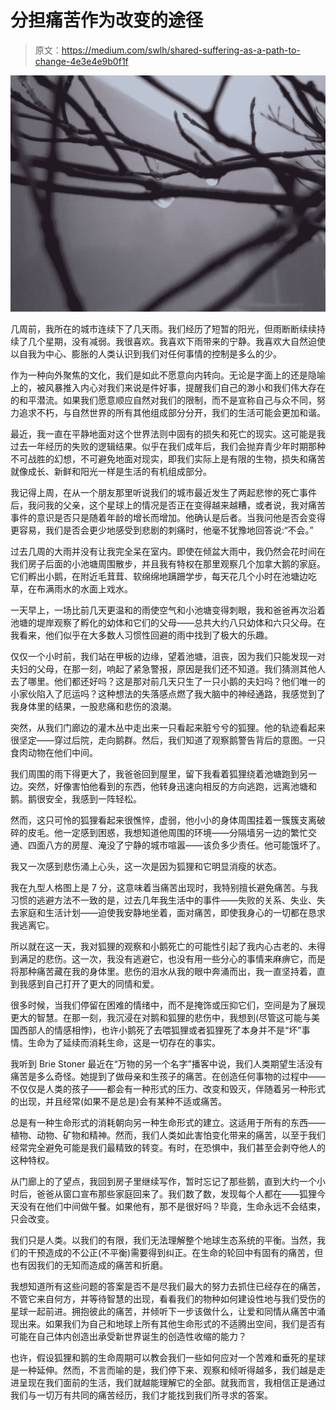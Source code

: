 # 分担痛苦作为改变的途径

> 原文：<https://medium.com/swlh/shared-suffering-as-a-path-to-change-4e3e4e9b0f1f>

![](img/c3d4dc43313ff6145f2393f3233e9352.png)

几周前，我所在的城市连续下了几天雨。我们经历了短暂的阳光，但雨断断续续持续了几个星期，没有减弱。我很喜欢。我喜欢下雨带来的宁静。我喜欢大自然迫使以自我为中心、膨胀的人类认识到我们对任何事情的控制是多么的少。

作为一种向外聚焦的文化，我们是如此不愿意向内转向。无论是字面上的还是隐喻上的，被风暴推入内心对我们来说是件好事，提醒我们自己的渺小和我们伟大存在的和平潜流。如果我们愿意顺应自然对我们的限制，而不是宣称自己与众不同，努力追求不朽，与自然世界的所有其他组成部分分开，我们的生活可能会更加和谐。

最近，我一直在平静地面对这个世界法则中固有的损失和死亡的现实。这可能是我过去一年经历的失败的逻辑结果。似乎在我们成年后，我们会抛弃青少年时期那种不可战胜的幻想，不可避免地面对现实，即我们实际上是有限的生物，损失和痛苦就像成长、新鲜和阳光一样是生活的有机组成部分。

我记得上周，在从一个朋友那里听说我们的城市最近发生了两起悲惨的死亡事件后，我问我的父亲，这个星球上的情况是否正在变得越来越糟，或者说，我对痛苦事件的意识是否只是随着年龄的增长而增加。他确认是后者。当我问他是否会变得更容易，我们是否会更少地感受到悲剧的刺痛时，他毫不犹豫地回答说:“不会。”

过去几周的大雨并没有让我完全呆在室内。即使在倾盆大雨中，我仍然会花时间在我们房子后面的小池塘周围散步，并且我有特权在那里观察几个加拿大鹅的家庭。它们孵出小鹅，在附近毛茸茸、软绵绵地蹒跚学步，每天花几个小时在池塘边吃草，在布满雨水的水面上戏水。

一天早上，一场比前几天更温和的雨使空气和小池塘变得刺眼，我和爸爸再次沿着池塘的堤岸观察了孵化的幼体和它们的父母——总共大约八只幼体和六只父母。在我看来，他们似乎在大多数人习惯性回避的雨中找到了极大的乐趣。

仅仅一个小时前，我们站在甲板的边缘，望着池塘，沮丧，因为我们只能发现一对夫妇的父母，在那一刻，响起了紧急警报，原因是我们还不知道。我们猜测其他人去了哪里。他们都还好吗？这是那对前几天只生了一只小鹅的夫妇吗？他们唯一的小家伙陷入了厄运吗？这种想法的失落感点燃了我大脑中的神经通路，我感觉到了我身体里的结果，一股悲痛和悲伤的浪潮。

突然，从我们门廊边的灌木丛中走出来一只看起来脏兮兮的狐狸。他的轨迹看起来很坚定——穿过后院，走向鹅群。然后，我们知道了观察鹅警告背后的意图。一只食肉动物在他们中间。

我们周围的雨下得更大了，我爸爸回到屋里，留下我看着狐狸绕着池塘跑到另一边。突然，好像害怕他看到的东西，他转身迅速向相反的方向逃跑，远离池塘和鹅。鹅很安全，我感到一阵轻松。

然而，这只可怜的狐狸看起来很憔悴，虚弱，他小小的身体周围挂着一簇簇支离破碎的皮毛。他一定感到困惑，我想知道他周围的环境——分隔墙另一边的繁忙交通、四面八方的房屋、淹没了宁静的城市喧嚣——该负多少责任。他可能饿坏了。

我又一次感到悲伤涌上心头，这一次是因为狐狸和它明显消瘦的状态。

我在九型人格图上是 7 分，这意味着当痛苦出现时，我特别擅长避免痛苦。与我习惯的逃避方法不一致的是，过去几年我生活中的事件——失败的关系、失业、失去家庭和生活计划——迫使我安静地坐着，面对痛苦，即使我身心的一切都在恳求我逃离它。

所以就在这一天，我对狐狸的观察和小鹅死亡的可能性引起了我内心古老的、未得到满足的悲伤。这一次，我没有逃避它，也没有用一些分心的事情来麻痹它，而是将那种痛苦藏在我的身体里。悲伤的泪水从我的眼中奔涌而出，我一直坚持着，直到我感到自己打开了更大的同情和爱。

很多时候，当我们停留在困难的情绪中，而不是掩饰或压抑它们，空间是为了展现更大的智慧。在那一刻，我沉浸在对鹅和狐狸的悲伤中，我想到(尽管这可能与美国西部人的情感相悖)，也许小鹅死了去喂狐狸或者狐狸死了本身并不是“坏”事情。生命为了延续而消耗生命，这是一切存在的事实。

我听到 Brie Stoner 最近在“万物的另一个名字”播客中说，我们人类期望生活没有痛苦是多么奇怪。她提到了做母亲和生孩子的痛苦。在创造任何事物的过程中——不仅仅是人类的孩子——都会有一种形式的压力、改变和毁灭，伴随着另一种形式的出现，并且经常(如果不是总是)会有某种不适或痛苦。

总是有一种生命形式的消耗朝向另一种生命形式的建立。这适用于所有的东西——植物、动物、矿物和精神。然而，我们人类如此害怕变化带来的痛苦，以至于我们经常完全避免可能是我们最精致的转变。有时，在恐惧中，我们甚至会剥夺他人的这种特权。

从门廊上的了望点，我回到房子里继续写作，暂时忘记了那些鹅，直到大约一个小时后，爸爸从窗口宣布那些家庭回来了。我们数了数，发现每个人都在——狐狸今天没有在他们中间做午餐。如果他有，那不是很好吗？毕竟，生命永远不会结束，只会改变。

我们只是人类。以我们的有限，我们无法理解整个地球生态系统的平衡。当然，我们的干预造成的不公正(不平衡)需要得到纠正。在生命的轮回中有固有的痛苦，但也有因我们的无知而造成的痛苦和折磨。

我想知道所有这些问题的答案是否不是尽我们最大的努力去抓住已经存在的痛苦，不管它来自何方，并等待智慧的出现，看看我们的物种如何建设性地与我们受伤的星球一起前进。拥抱彼此的痛苦，并倾听下一步该做什么，让爱和同情从痛苦中涌现出来。如果我们为自己和地球上所有其他生命形式的不适腾出空间，我们是否有可能在自己体内创造出承受新世界诞生的创造性收缩的能力？

也许，假设狐狸和鹅的生命周期可以教会我们一些如何应对一个苦难和垂死的星球是一种延伸。然而，不言而喻的是，我们停下来、观察和倾听得越多，我们越是走进呈现在我们面前的生活，我们就越能理解它的全部。就我而言，我相信正是通过我们与一切万有共同的痛苦经历，我们才能找到我们所寻求的答案。